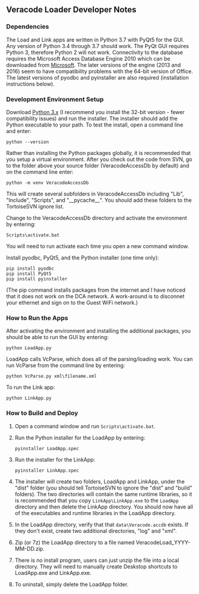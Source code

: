 ## Veracode Loader Developer Notes
### Dependencies

The Load and Link apps are written in Python 3.7 with PyQt5 for the GUI. Any version of Python 3.4 through 3.7 should work. The PyQt GUI requires Python 3, therefore Python 2 will not work. Connectivity to the database requires the Microsoft Access Database Engine 2010 which can be downloaded from [Microsoft](https://www.microsoft.com/en-us/download/details.aspx?id=13255). The later versions of the engine (2013 and 2016) seem to have compatibility problems with the 64-bit version of Office. The latest versions of pyodbc and pyinstaller are also required (installation instructions below).

### Development Environment Setup

Download [Python 3.x](https://www.python.org/downloads/windows/) (I recommend you install the 32-bit version - fewer compatibility issues) and run the installer. The installer should add the Python executable to your path. To test the install, open a command line and enter:
```
python --version
```

Rather than installing the Python packages globally, it is recommended that you setup a virtual environment. After you check out the code from SVN, go to the folder above your source folder (VeracodeAccessDb by default) and on the command line enter:
```
python -m venv VeracodeAccessDb
```
This will create several subfolders in VeracodeAccessDb including "Lib", "Include", "Scripts", and "\_\_pycache\_\_". You should add these folders to the TortoiseSVN ignore list.

Change to the VeracodeAccessDb directory and activate the environment by entering:
```
Scripts\activate.bat
```

You will need to run activate each time you open a new command window.

Install pyodbc, PyQt5, and the Python installer (one time only):
```
pip install pyodbc
pip install PyQt5
pip install pyinstaller
```
(The pip command installs packages from the internet and I have noticed that it does not work on the DCA network. A work-around is to disconnet your ethernet and sign on to the Guest WiFi network.)

### How to Run the Apps

After activating the environment and installing the additional packages, you should be able to run the GUI by entering:
```
python LoadApp.py
```

LoadApp calls VcParse, which does all of the parsing/loading work. You can run VcParse from the command line by entering:
```
python VcParse.py xml\filename.xml
```

To run the Link app:
```
python LinkApp.py
```

### How to Build and Deploy  

1. Open a command window and run ```Scripts\activate.bat```.

1. Run the Python installer for the LoadApp by entering:
   ```
   pyinstaller LoadApp.spec
   ```

1. Run the installer for the LinkApp:
   ```
   pyinstaller LinkApp.spec
   ```

1. The installer will create two folders, LoadApp and LinkApp, under the "dist" folder (you should tell TortoiseSVN to ignore the "dist" and "build" folders). The two directories will contain the same runtime libraries, so it is recommended that you copy ```LinkApp\LinkApp.exe``` to the ```LoadApp``` directory and then delete the LinkApp directory. You should now have all of the executables and runtime libraries in the LoadApp directory.

1. In the LoadApp directory, verify that that ```data\Veracode.accdb``` exists. If they don't exist, create two additional directories, "log" and "xml". 

1. Zip (or 7z) the LoadApp directory to a file named VeracodeLoad_YYYY-MM-DD.zip.

1. There is no install program, users can just unzip the file into a local directory. They will need to manually create Deskstop shortcuts to LoadApp.exe and LinkApp.exe.

1. To uninstall, simply delete the LoadApp folder.